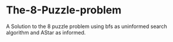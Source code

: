 # The-8-Puzzle-problem
A Solution to the 8 puzzle problem using bfs as uninformed search algorithm and AStar as informed.

